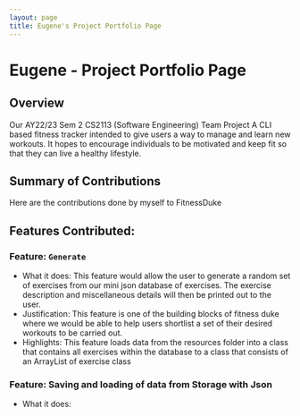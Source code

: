 ```yaml
---
layout: page
title: Eugene's Project Portfolio Page
---
```


# Eugene - Project Portfolio Page

## Overview

Our AY22/23 Sem 2 CS2113 (Software Engineering) Team Project
A CLI based fitness tracker intended to give users a way to manage and learn new workouts. It hopes to encourage 
individuals to be motivated and keep fit so that they can live a healthy lifestyle.

## Summary of Contributions

Here are the contributions done by myself to FitnessDuke

## Features Contributed: 

### Feature: ```Generate``` 
* What it does: This feature would allow the user to generate a random set of exercises from our mini json database
of exercises. The exercise description and miscellaneous details will then be printed out to the user. 
* Justification: This feature is one of the building blocks of fitness duke where we would be able to help users 
  shortlist a set of their desired workouts to be carried out. 
* Highlights: This feature loads data from the resources folder into a class that contains all exercises within the 
  database to a class that consists of an ArrayList of exercise class

### Feature: Saving and loading of data from Storage with Json
* What it does:




